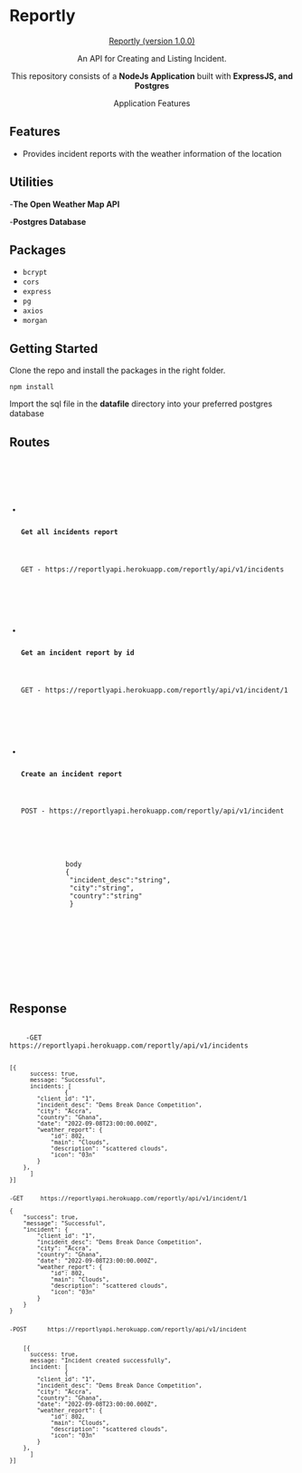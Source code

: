 # Reportly

<p align="center">
    <a href="https://reportlyapi.herokuapp.com">
        <p align="center">Reportly (version 1.0.0)</p>
    </a>
    
</p>

<p align="center">
    An API for Creating and Listing Incident.
</p>

<p align="center">
    This repository consists of a <strong>NodeJs Application</strong> built with <strong>ExpressJS, and Postgres</strong> 
</p>

<p align="center">
    <p align="center">Application Features</p>
</p>


## Features

- Provides incident reports with the weather information of the location

## Utilities

-<b>The Open Weather Map API</b>

-<b>Postgres Database</b>


## Packages

- `bcrypt`
- `cors`
- `express`
- `pg`
- `axios`
- `morgan`



## Getting Started

<p>Clone the repo and install the packages in the right folder.</p>
<code>npm install</code>

<p>Import the sql file in the <b>datafile</b> directory into your preferred postgres database</p>

## Routes
<code>

   <ul>
    <li>
        <p><b>Get all incidents report</b><p>
        <p>GET - https://reportlyapi.herokuapp.com/reportly/api/v1/incidents
        <p>
    </li>
    <li>
        <p><b>Get an incident report by id</b><p>
        <p>GET - https://reportlyapi.herokuapp.com/reportly/api/v1/incident/1
        <p>
    </li>
    <li>
        <p><b>Create an incident report</b><p>
        <p>POST - https://reportlyapi.herokuapp.com/reportly/api/v1/incident
        </p>
        <p> 
           body     
           {
            "incident_desc":"string", 
            "city":"string", 
            "country":"string"
            }
        </p>    
    </li>


   </ul>

</code>

## Response

<code>
    -GET     https://reportlyapi.herokuapp.com/reportly/api/v1/incidents

    [{
          success: true,
          message: "Successful",
          incidents: [
                    {
            "client_id": "1",
            "incident_desc": "Dems Break Dance Competition",
            "city": "Accra",
            "country": "Ghana",
            "date": "2022-09-08T23:00:00.000Z",
            "weather_report": {
                "id": 802,
                "main": "Clouds",
                "description": "scattered clouds",
                "icon": "03n"
            }
        },
          ]
    }]


    -GET     https://reportlyapi.herokuapp.com/reportly/api/v1/incident/1

    {
        "success": true,
        "message": "Successful",
        "incident": {
            "client_id": "1",
            "incident_desc": "Dems Break Dance Competition",
            "city": "Accra",
            "country": "Ghana",
            "date": "2022-09-08T23:00:00.000Z",
            "weather_report": {
                "id": 802,
                "main": "Clouds",
                "description": "scattered clouds",
                "icon": "03n"
            }
        }
    }


    -POST      https://reportlyapi.herokuapp.com/reportly/api/v1/incident


        [{
          success: true,
          message: "Incident created successfully",
          incident: [
                    {
            "client_id": "1",
            "incident_desc": "Dems Break Dance Competition",
            "city": "Accra",
            "country": "Ghana",
            "date": "2022-09-08T23:00:00.000Z",
            "weather_report": {
                "id": 802,
                "main": "Clouds",
                "description": "scattered clouds",
                "icon": "03n"
            }
        },
          ]
    }]



</code>











